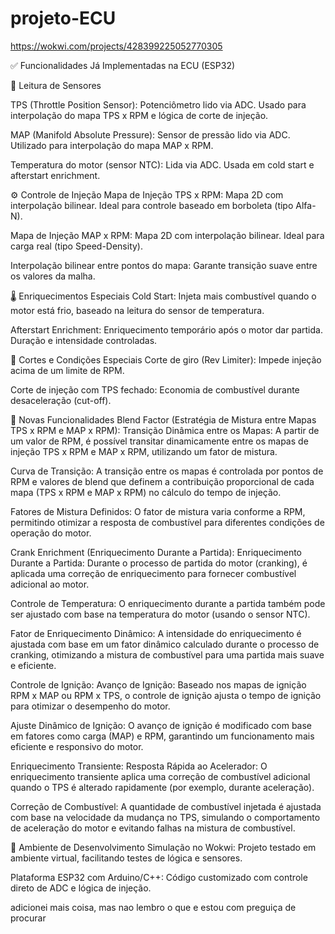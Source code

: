 # projeto-ECU
https://wokwi.com/projects/428399225052770305


✅ Funcionalidades Já Implementadas na ECU (ESP32)

🔧 Leitura de Sensores

TPS (Throttle Position Sensor): Potenciômetro lido via ADC. Usado para interpolação do mapa TPS x RPM e lógica de corte de injeção.

MAP (Manifold Absolute Pressure): Sensor de pressão lido via ADC. Utilizado para interpolação do mapa MAP x RPM.

Temperatura do motor (sensor NTC): Lida via ADC. Usada em cold start e afterstart enrichment.

⚙️ Controle de Injeção
Mapa de Injeção TPS x RPM: Mapa 2D com interpolação bilinear. Ideal para controle baseado em borboleta (tipo Alfa-N).

Mapa de Injeção MAP x RPM: Mapa 2D com interpolação bilinear. Ideal para carga real (tipo Speed-Density).

Interpolação bilinear entre pontos do mapa: Garante transição suave entre os valores da malha.

🌡️ Enriquecimentos Especiais
Cold Start: Injeta mais combustível quando o motor está frio, baseado na leitura do sensor de temperatura.

Afterstart Enrichment: Enriquecimento temporário após o motor dar partida. Duração e intensidade controladas.

🛑 Cortes e Condições Especiais
Corte de giro (Rev Limiter): Impede injeção acima de um limite de RPM.

Corte de injeção com TPS fechado: Economia de combustível durante desaceleração (cut-off).

🔧 Novas Funcionalidades
Blend Factor (Estratégia de Mistura entre Mapas TPS x RPM e MAP x RPM):
Transição Dinâmica entre os Mapas: A partir de um valor de RPM, é possível transitar dinamicamente entre os mapas de injeção TPS x RPM e MAP x RPM, utilizando um fator de mistura.

Curva de Transição: A transição entre os mapas é controlada por pontos de RPM e valores de blend que definem a contribuição proporcional de cada mapa (TPS x RPM e MAP x RPM) no cálculo do tempo de injeção.

Fatores de Mistura Definidos: O fator de mistura varia conforme a RPM, permitindo otimizar a resposta de combustível para diferentes condições de operação do motor.

Crank Enrichment (Enriquecimento Durante a Partida):
Enriquecimento Durante a Partida: Durante o processo de partida do motor (cranking), é aplicada uma correção de enriquecimento para fornecer combustível adicional ao motor.

Controle de Temperatura: O enriquecimento durante a partida também pode ser ajustado com base na temperatura do motor (usando o sensor NTC).

Fator de Enriquecimento Dinâmico: A intensidade do enriquecimento é ajustada com base em um fator dinâmico calculado durante o processo de cranking, otimizando a mistura de combustível para uma partida mais suave e eficiente.

Controle de Ignição:
Avanço de Ignição: Baseado nos mapas de ignição RPM x MAP ou RPM x TPS, o controle de ignição ajusta o tempo de ignição para otimizar o desempenho do motor.

Ajuste Dinâmico de Ignição: O avanço de ignição é modificado com base em fatores como carga (MAP) e RPM, garantindo um funcionamento mais eficiente e responsivo do motor.

Enriquecimento Transiente:
Resposta Rápida ao Acelerador: O enriquecimento transiente aplica uma correção de combustível adicional quando o TPS é alterado rapidamente (por exemplo, durante aceleração).

Correção de Combustível: A quantidade de combustível injetada é ajustada com base na velocidade da mudança no TPS, simulando o comportamento de aceleração do motor e evitando falhas na mistura de combustível.

🧪 Ambiente de Desenvolvimento
Simulação no Wokwi: Projeto testado em ambiente virtual, facilitando testes de lógica e sensores.

Plataforma ESP32 com Arduino/C++: Código customizado com controle direto de ADC e lógica de injeção.


adicionei mais coisa, mas nao lembro o que e estou com preguiça de procurar

